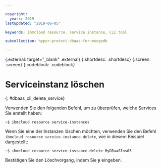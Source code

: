 ```yaml
---

copyright:
  years: 2019
lastupdated: "2019-06-05"

keywords: ibmcloud resource, service instance, CLI tool

subcollection: hyper-protect-dbaas-for-mongodb

---
```


{:external: target="_blank" .external}
{:shortdesc: .shortdesc}
{:screen: .screen}
{:codeblock: .codeblock}


# Serviceinstanz löschen
{: #dbaas_cli_delete_service}

Verwenden Sie den folgenden Befehl, um zu überprüfen, welche Services Sie erstellt haben:

<pre><code class="hljs">~$ ibmcloud resource service-instances
</code></pre>

Wenn Sie eine der Instanzen löschen möchten, verwenden Sie den Befehl `ibmcloud resource service-instance-delete`, wie in diesem Beispiel dargestellt:

<pre><code class="hljs">~$ ibmcloud resource service-instance-delete MyDBaaSIns03
</code></pre>

Bestätigen Sie den Löschvorgang, indem Sie **y** eingeben.
